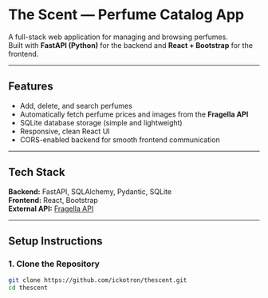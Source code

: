 # The Scent — Perfume Catalog App

A full-stack web application for managing and browsing perfumes.  
Built with **FastAPI (Python)** for the backend and **React + Bootstrap** for the frontend.

---

##  Features

- Add, delete, and search perfumes  
- Automatically fetch perfume prices and images from the **Fragella API**  
- SQLite database storage (simple and lightweight)  
- Responsive, clean React UI  
- CORS-enabled backend for smooth frontend communication

---

##  Tech Stack

**Backend:** FastAPI, SQLAlchemy, Pydantic, SQLite  
**Frontend:** React, Bootstrap  
**External API:** [Fragella API](https://api.fragella.com)  

---

##  Setup Instructions

### 1. Clone the Repository
```bash
git clone https://github.com/ickotron/thescent.git
cd thescent
